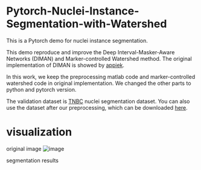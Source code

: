 # Pytorch-Nuclei-Instance-Segmentation-with-Watershed
This is a Pytorch demo for nuclei instance segmentation.

This demo reproduce and improve the Deep Interval-Masker-Aware Networks (DIMAN) and Marker-controlled Watershed method. The original implementation of DIMAN is showed by [appiek](https://github.com/appiek/Nuclei_Segmentation_Experiments_Demo).

In this work, we keep the preprocessing matlab code and marker-controlled watershed code in original implementation. We changed the other parts to python and pytorch version.

The validation dataset is [TNBC](https://zenodo.org/record/1175282#.Xnk84G5uKhd) nuclei segmentation dataset. You can also use the dataset after our preprocessing, which can be downloaded [here](https://drive.google.com/file/d/16ajg19swFmvFqkH5sxsdoI3GX4aqjRB6/view?usp=sharing).

# visualization
original image
![image](https://github.com/flyingdingding/Pytorch-Nuclei-Instance-Segmentation-with-Watershed/blob/master/demo_images/8.png)

segmentation results

